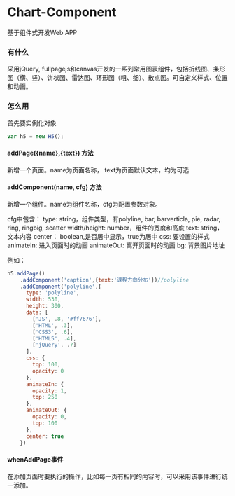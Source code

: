 # Chart-Component
基于组件式开发Web APP

### 有什么

采用jQuery, fullpagejs和canvas开发的一系列常用图表组件，包括折线图、条形图（横、竖）、饼状图、雷达图、环形图（粗、细）、散点图。可自定义样式、位置和动画。

### 怎么用

首先要实例化对象
```javascript
var h5 = new H5();
```

#### addPage({name},{text}) 方法

新增一个页面。name为页面名称， text为页面默认文本，均为可选

#### addComponent(name, cfg) 方法

新增一个组件。name为组件名称，cfg为配置参数对象。

cfg中包含：
type: string，组件类型，有polyline, bar, barverticla, pie, radar, ring, ringbig, scatter
width/height: number，组件的宽度和高度
text: string，文本内容
center： boolean,是否居中显示，true为居中
css: 要设置的样式
animateIn: 进入页面时的动画
animateOut: 离开页面时的动画
bg: 背景图片地址

例如：
```javascript
h5.addPage()
    .addComponent('caption',{text:'课程方向分布'})//polyline
    .addComponent('polyline',{
      type: 'polyline',
      width: 530,
      height: 300,
      data: [
        ['JS', .8, '#ff7676'],
        ['HTML', .3],
        ['CSS3', .6],
        ['HTML5', .4],
        ['jQuery', .7]
      ],
      css: {
        top: 100,
        opacity: 0
      },
      animateIn: {
        opacity: 1,
        top: 250
      },
      animateOut: {
        opacity: 0,
        top: 100
      },
      center: true
    })
```

#### whenAddPage事件

在添加页面时要执行的操作，比如每一页有相同的内容时，可以采用该事件进行统一添加。
